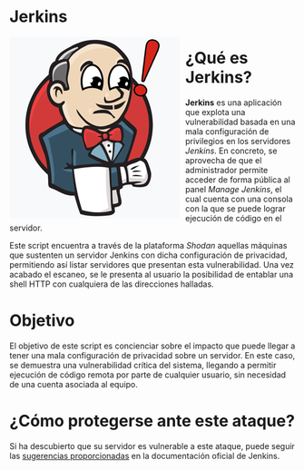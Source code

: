 # Jerkins

<p align="center">
<img src="images/logo.png"
     alt="Logo Jerkins"
     style="float: left; margin-right: 10px;" />
</p>

¿Qué es Jerkins?
======

**Jerkins** es una aplicación que explota una vulnerabilidad basada en una mala configuración de privilegios en los servidores *Jenkins*. En concreto, se aprovecha de que el administrador permite acceder de forma pública al panel *Manage Jenkins*, el cual cuenta con una consola con la que se puede lograr ejecución de código en el servidor.

Este script encuentra a través de la plataforma *Shodan* aquellas máquinas que sustenten un servidor Jenkins con dicha configuración de privacidad, permitiendo así listar servidores que presentan esta vulnerabilidad. Una vez acabado el escaneo, se le presenta al usuario la posibilidad de entablar una shell HTTP con cualquiera de las direcciones halladas.

Objetivo
======

El objetivo de este script es concienciar sobre el impacto que puede llegar a tener una mala configuración de privacidad sobre un servidor. En este caso, se demuestra una vulnerabilidad crítica del sistema, llegando a permitir ejecución de código remota por parte de cualquier usuario, sin necesidad de una cuenta asociada al equipo.

¿Cómo protegerse ante este ataque?
======

Si ha descubierto que su servidor es vulnerable a este ataque, puede seguir las [sugerencias proporcionadas](https://jenkins.io/doc/book/system-administration/security/) en la documentación oficial de Jenkins.
